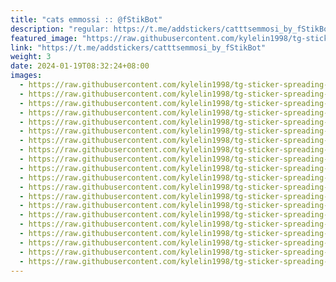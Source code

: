```yaml
---
title: "cats emmossi :: @fStikBot"
description: "regular: https://t.me/addstickers/catttsemmosi_by_fStikBot"
featured_image: "https://raw.githubusercontent.com/kylelin1998/tg-sticker-spreading-worldwide-images/main/img/74a72745-ab3c-4e31-8391-ad302f30ddf3.jpg"
link: "https://t.me/addstickers/catttsemmosi_by_fStikBot"
weight: 3
date: 2024-01-19T08:32:24+08:00
images:
  - https://raw.githubusercontent.com/kylelin1998/tg-sticker-spreading-worldwide-images/main/img/74a72745-ab3c-4e31-8391-ad302f30ddf3.jpg
  - https://raw.githubusercontent.com/kylelin1998/tg-sticker-spreading-worldwide-images/main/img/6db0884f-ef5b-4923-af0b-60adbf89d732.jpg
  - https://raw.githubusercontent.com/kylelin1998/tg-sticker-spreading-worldwide-images/main/img/97a47db9-6502-4b8b-a785-8317e773693a.jpg
  - https://raw.githubusercontent.com/kylelin1998/tg-sticker-spreading-worldwide-images/main/img/3c4b0f3c-7a77-4e9d-834e-92aef71bd323.jpg
  - https://raw.githubusercontent.com/kylelin1998/tg-sticker-spreading-worldwide-images/main/img/fec29fb9-33ac-4ac3-945a-f950ab98ac42.jpg
  - https://raw.githubusercontent.com/kylelin1998/tg-sticker-spreading-worldwide-images/main/img/75e10ceb-23a4-4265-a6cc-a90789169897.jpg
  - https://raw.githubusercontent.com/kylelin1998/tg-sticker-spreading-worldwide-images/main/img/01516444-b3a7-490f-8ed3-0e80c0c27fba.jpg
  - https://raw.githubusercontent.com/kylelin1998/tg-sticker-spreading-worldwide-images/main/img/4c349752-e7b2-42d5-b959-c8e4aa26e986.jpg
  - https://raw.githubusercontent.com/kylelin1998/tg-sticker-spreading-worldwide-images/main/img/50a2889a-3635-42ba-a5ab-6d122631ffd2.jpg
  - https://raw.githubusercontent.com/kylelin1998/tg-sticker-spreading-worldwide-images/main/img/d461fbfc-90f4-4079-912e-6c9b07efe50f.jpg
  - https://raw.githubusercontent.com/kylelin1998/tg-sticker-spreading-worldwide-images/main/img/697080a6-ec7a-40be-95c2-1605ae7eb233.jpg
  - https://raw.githubusercontent.com/kylelin1998/tg-sticker-spreading-worldwide-images/main/img/85df6cce-6e57-46ef-ad89-2f5eafa6671e.jpg
  - https://raw.githubusercontent.com/kylelin1998/tg-sticker-spreading-worldwide-images/main/img/e2d33d76-cf3c-47bb-97c6-53cf1997613d.jpg
  - https://raw.githubusercontent.com/kylelin1998/tg-sticker-spreading-worldwide-images/main/img/b25e7373-954e-42f7-80d2-530eb710d01d.jpg
  - https://raw.githubusercontent.com/kylelin1998/tg-sticker-spreading-worldwide-images/main/img/77ded182-b2e2-42ee-bc40-79e68f9d4f82.jpg
  - https://raw.githubusercontent.com/kylelin1998/tg-sticker-spreading-worldwide-images/main/img/d06c8268-502a-48f1-88c4-0aeef47640ae.jpg
  - https://raw.githubusercontent.com/kylelin1998/tg-sticker-spreading-worldwide-images/main/img/c0b2b3f7-5c70-40c5-817a-aacbaf0c939b.jpg
  - https://raw.githubusercontent.com/kylelin1998/tg-sticker-spreading-worldwide-images/main/img/b65ebfa1-edf6-4ba8-918b-3f742e0d5765.jpg
  - https://raw.githubusercontent.com/kylelin1998/tg-sticker-spreading-worldwide-images/main/img/185ec627-b0d5-4d19-9f75-f5ae35afd218.jpg
  - https://raw.githubusercontent.com/kylelin1998/tg-sticker-spreading-worldwide-images/main/img/1f8920bc-e7c9-4104-96f5-52aced7c0613.jpg
---
```

